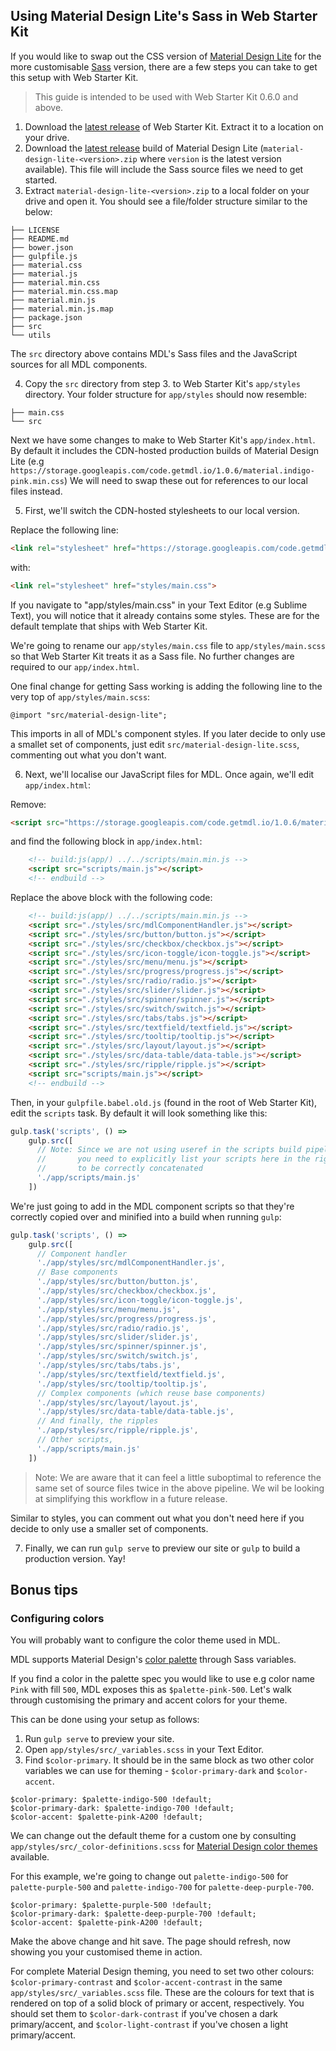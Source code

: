## Using Material Design Lite's Sass in Web Starter Kit

If you would like to swap out the CSS version of [Material Design Lite](http://getmdl.io) for the more customisable [Sass](http://sass-lang.com/) version, there are a few steps you can take to get this setup with Web Starter Kit.

> This guide is intended to be used with Web Starter Kit 0.6.0 and above.

1. Download the [latest release](https://github.com/google/web-starter-kit/releases/latest) of Web Starter Kit. Extract it to a location on your drive.
2. Download the [latest release](https://github.com/google/material-design-lite/releases/latest) build of Material Design Lite (`material-design-lite-<version>.zip` where `version` is the latest version available). This file will include the Sass source files we need to get started.
3. Extract `material-design-lite-<version>.zip` to a local folder on your drive and open it. You should see a file/folder structure similar to the below:

```
├── LICENSE
├── README.md
├── bower.json
├── gulpfile.js
├── material.css
├── material.js
├── material.min.css
├── material.min.css.map
├── material.min.js
├── material.min.js.map
├── package.json
├── src
└── utils
```

The `src` directory above contains MDL's Sass files and the JavaScript sources for all MDL components.

4. Copy the `src` directory from step 3. to Web Starter Kit's `app/styles` directory. Your folder structure for `app/styles` should now resemble:

```
├── main.css
└── src
```

Next we have some changes to make to Web Starter Kit's `app/index.html`. By default it includes the CDN-hosted production builds of Material Design Lite (e.g `https://storage.googleapis.com/code.getmdl.io/1.0.6/material.indigo-pink.min.css`) We will need to swap these out for references to our local files instead. 

5. First, we'll switch the CDN-hosted stylesheets to our local version.

Replace the following line:

```html
<link rel="stylesheet" href="https://storage.googleapis.com/code.getmdl.io/1.0.6/material.indigo-pink.min.css">
```

with:

```html
<link rel="stylesheet" href="styles/main.css">
```

If you navigate to "app/styles/main.css" in your Text Editor (e.g Sublime Text), you will notice that it already contains some styles. These are for the default template that ships with Web Starter Kit. 

We're going to rename our `app/styles/main.css` file to `app/styles/main.scss` so that Web Starter Kit treats it as a Sass file. No further changes are required to our `app/index.html`.

One final change for getting Sass working is adding the following line to the very top of `app/styles/main.scss`:

```
@import "src/material-design-lite";
```

This imports in all of MDL's component styles. If you later decide to only use a smallet set of components, just edit `src/material-design-lite.scss`, commenting out what you don't want.

6. Next, we'll localise our JavaScript files for MDL. Once again, we'll edit `app/index.html`:

Remove:

```html
<script src="https://storage.googleapis.com/code.getmdl.io/1.0.6/material.min.js"></script>
```

and find the following block in `app/index.html`:

```html
    <!-- build:js(app/) ../../scripts/main.min.js -->
    <script src="scripts/main.js"></script>
    <!-- endbuild -->
```

Replace the above block with the following code:

```html
    <!-- build:js(app/) ../../scripts/main.min.js -->
    <script src="./styles/src/mdlComponentHandler.js"></script>
    <script src="./styles/src/button/button.js"></script>
    <script src="./styles/src/checkbox/checkbox.js"></script>
    <script src="./styles/src/icon-toggle/icon-toggle.js"></script>
    <script src="./styles/src/menu/menu.js"></script>
    <script src="./styles/src/progress/progress.js"></script>
    <script src="./styles/src/radio/radio.js"></script>
    <script src="./styles/src/slider/slider.js"></script>
    <script src="./styles/src/spinner/spinner.js"></script>
    <script src="./styles/src/switch/switch.js"></script>
    <script src="./styles/src/tabs/tabs.js"></script>
    <script src="./styles/src/textfield/textfield.js"></script>
    <script src="./styles/src/tooltip/tooltip.js"></script>
    <script src="./styles/src/layout/layout.js"></script>
    <script src="./styles/src/data-table/data-table.js"></script>
    <script src="./styles/src/ripple/ripple.js"></script>
    <script src="scripts/main.js"></script>
    <!-- endbuild -->
```

Then, in your `gulpfile.babel.old.js` (found in the root of Web Starter Kit), edit the `scripts` task. By default it will look something like this:

```js
gulp.task('scripts', () =>
    gulp.src([
      // Note: Since we are not using useref in the scripts build pipeline,
      //       you need to explicitly list your scripts here in the right order
      //       to be correctly concatenated
      './app/scripts/main.js'
    ])
```

We're just going to add in the MDL component scripts so that they're correctly copied over and minified into a build when running `gulp`:

```js
gulp.task('scripts', () =>
    gulp.src([
      // Component handler
      './app/styles/src/mdlComponentHandler.js',
      // Base components
      './app/styles/src/button/button.js',
      './app/styles/src/checkbox/checkbox.js',
      './app/styles/src/icon-toggle/icon-toggle.js',
      './app/styles/src/menu/menu.js',
      './app/styles/src/progress/progress.js',
      './app/styles/src/radio/radio.js',
      './app/styles/src/slider/slider.js',
      './app/styles/src/spinner/spinner.js',
      './app/styles/src/switch/switch.js',
      './app/styles/src/tabs/tabs.js',
      './app/styles/src/textfield/textfield.js',
      './app/styles/src/tooltip/tooltip.js',
      // Complex components (which reuse base components)
      './app/styles/src/layout/layout.js',
      './app/styles/src/data-table/data-table.js',
      // And finally, the ripples
      './app/styles/src/ripple/ripple.js',
      // Other scripts,
      './app/scripts/main.js'
    ])
```


> Note: We are aware that it can feel a little suboptimal to reference the same set of source files twice in the above pipeline. We wil be looking at simplifying this workflow in a future release. 

Similar to styles, you can comment out what you don't need here if you decide to only use a smaller set of components. 

7. Finally, we can run `gulp serve` to preview our site or `gulp` to build a production version. Yay!

## Bonus tips

### Configuring colors

You will probably want to configure the color theme used in MDL. 

MDL supports Material Design's [color palette](https://www.google.com/design/spec/style/color.html#color-color-palette) through Sass variables. 

If you find a color in the palette spec you would like to use e.g color name `Pink` with fill `500`, MDL exposes this as `$palette-pink-500`. Let's walk through customising the primary and accent colors for your theme.

This can be done using your setup as follows:

1. Run `gulp serve` to preview your site. 
2. Open `app/styles/src/_variables.scss` in your Text Editor.
3. Find `$color-primary`. It should be in the same block as two other color variables we can use for theming - `$color-primary-dark` and `$color-accent`.

```
$color-primary: $palette-indigo-500 !default;
$color-primary-dark: $palette-indigo-700 !default;
$color-accent: $palette-pink-A200 !default;
```

We can change out the default theme for a custom one by consulting `app/styles/src/_color-definitions.scss` for [Material Design color themes](https://www.google.com/design/spec/style/color.html) available. 

For this example, we're going to change out `palette-indigo-500` for `palette-purple-500` and `palette-indigo-700` for `palette-deep-purple-700`.

```
$color-primary: $palette-purple-500 !default;
$color-primary-dark: $palette-deep-purple-700 !default;
$color-accent: $palette-pink-A200 !default;
```

Make the above change and hit save. The page should refresh, now showing you your customised theme in action. 

For complete Material Design theming, you need to set two other colours: `$color-primary-contrast` and `$color-accent-contrast` in the same `app/styles/src/_variables.scss` file. These are the colours for text that is rendered on top of a solid block of primary or accent, respectively. You should set them to `$color-dark-contrast` if you've chosen a dark primary/accent, and `$color-light-contrast` if you've chosen a light primary/accent.




